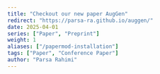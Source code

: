 ```yaml
---
title: "Checkout our new paper AugGen"
redirect: "https://parsa-ra.github.io/auggen/"
date: 2025-04-01
series: ["Paper", "Preprint"]
weight: 1
aliases: ["/papermod-installation"]
tags: ["Paper", "Conference Paper"]
author: "Parsa Rahimi"
---
```




